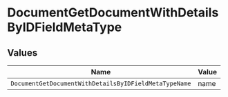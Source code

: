 # DocumentGetDocumentWithDetailsByIDFieldMetaType


## Values

| Name                                                  | Value                                                 |
| ----------------------------------------------------- | ----------------------------------------------------- |
| `DocumentGetDocumentWithDetailsByIDFieldMetaTypeName` | name                                                  |